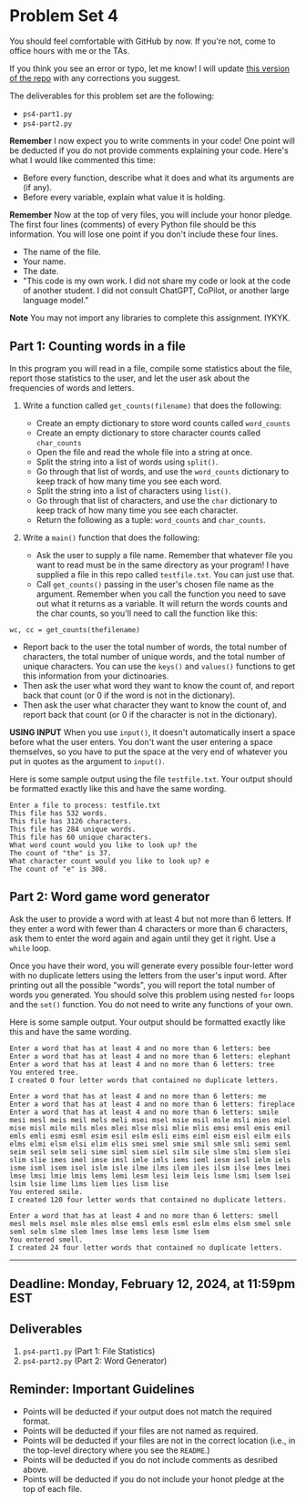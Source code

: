 # Problem Set 4
You should feel comfortable with GitHub by now. If you're not, come to office hours with me or the TAs.

If you think you see an error or typo, let me know! I will update [this version of the repo](https://github.com/CSCI1090-S24/ps4) with any corrections you suggest.

The deliverables for this problem set are the following:

* `ps4-part1.py`
* `ps4-part2.py`

**Remember** I now expect you to write comments in your code! One point will be deducted if you do not provide comments explaining your code. Here's what I would like commented this time:

* Before every function, describe what it does and what its arguments are (if any).
* Before every variable, explain what value it is holding.

**Remember** Now at the top of very files, you will include your honor pledge. The first four lines (comments) of every Python file should be this information. You will lose one point if you don't include these four lines.

* The name of the file.
* Your name.
* The date.
* "This code is my own work. I did not share my code or look at the code of another student. I did not consult ChatGPT, CoPilot, or another large language model."

**Note** You may not import any libraries to complete this assignment. IYKYK.

## Part 1: Counting words in a file
In this program you will read in a file, compile some statistics about the file, report those statistics to the user, and let the user ask about the frequencies of words and letters.

1. Write a function called `get_counts(filename)` that does the following:
   * Create an empty dictionary to store word counts called `word_counts`
   * Create an empty dictionary to store character counts called `char_counts`
   * Open the file and read the whole file into a string at once.
   * Split the string into a list of words using `split()`.
   * Go through that list of words, and use the `word_counts` dictionary to keep track of how many time you see each word.
   * Split the string into a list of characters using `list()`.
   * Go through that list of characters, and use the `char` dictionary to keep track of how many time you see each character.
   * Return the following as a tuple: `word_counts` and `char_counts`.
  
2. Write a `main()` function that does the following:
   * Ask the user to supply a file name. Remember that whatever file you want to read must be in the same directory as your program! I have supplied a file in this repo called `testfile.txt`. You can just use that.
   * Call `get_counts()` passing in the user's chosen file name as the argument. Remember when you call the function you need to save out what it returns as a variable. It will return the words counts and the char counts, so you'll need to call the function like this:

```
wc, cc = get_counts(thefilename)
```
  * Report back to the user the total number of words, the total number of characters, the total number of unique words, and the total number of unique characters. You can use the `keys()` and `values()` functions to get this information from your dictinoaries.
  * Then ask the user what word they want to know the count of, and report back that count (or 0 if the word is not in the dictionary).
  * Then ask the user what character they want to know the count of, and report back that count (or 0 if the character is not in the dictionary).

**USING INPUT** When you use `input()`, it doesn't automatically insert a space before what the user enters. You don't want the user entering a space themselves, so you have to put the space at the very end of whatever you put in quotes as the argument to `input()`.

Here is some sample output using the file `testfile.txt`. Your output should be formatted exactly like this and have the same wording.

```
Enter a file to process: testfile.txt
This file has 532 words.
This file has 3126 characters.
This file has 284 unique words.
This file has 60 unique characters.
What word count would you like to look up? the
The count of "the" is 37.
What character count would you like to look up? e
The count of "e" is 308.
```

## Part 2: Word game word generator

Ask the user to provide a word with at least 4 but not more than 6 letters. If they enter a word with fewer than 4 characters or more than 6 characters, ask them to enter the word again and again until they get it right. Use a `while` loop.

Once you have their word, you will generate every possible four-letter word with no duplicate letters using the letters from the user's input word. After printing out all the possible "words", you will report the total number of words you generated. You should solve this problem using nested `for` loops and the `set()` function. You do not need to write any functions of your own.

Here is some sample output. Your output should be formatted exactly like this and have the same wording.
```
Enter a word that has at least 4 and no more than 6 letters: bee
Enter a word that has at least 4 and no more than 6 letters: elephant
Enter a word that has at least 4 and no more than 6 letters: tree
You entered tree.
I created 0 four letter words that contained no duplicate letters.
```

```
Enter a word that has at least 4 and no more than 6 letters: me
Enter a word that has at least 4 and no more than 6 letters: fireplace
Enter a word that has at least 4 and no more than 6 letters: smile
mesi mesl meis meil mels meli msei msel msie msil msle msli mies miel mise misl mile mils mles mlei mlse mlsi mlie mlis emsi emsl emis emil emls emli esmi esml esim esil eslm esli eims eiml eism eisl eilm eils elms elmi elsm elsi elim elis smei smel smie smil smle smli semi seml seim seil selm seli sime siml siem siel silm sile slme slmi slem slei slim slie imes imel imse imsl imle imls iems ieml iesm iesl ielm iels isme isml isem isel islm isle ilme ilms ilem iles ilsm ilse lmes lmei lmse lmsi lmie lmis lems lemi lesm lesi leim leis lsme lsmi lsem lsei lsim lsie lime lims liem lies lism lise
You entered smile.
I created 120 four letter words that contained no duplicate letters.
```

```
Enter a word that has at least 4 and no more than 6 letters: smell
mesl mels msel msle mles mlse emsl emls esml eslm elms elsm smel smle seml selm slme slem lmes lmse lems lesm lsme lsem
You entered smell.
I created 24 four letter words that contained no duplicate letters.
```

---

## Deadline: Monday, February 12, 2024, at 11:59pm EST

## Deliverables

1. `ps4-part1.py` (Part 1: File Statistics)
2. `ps4-part2.py` (Part 2: Word Generator)

## Reminder: Important Guidelines
* Points will be deducted if your output does not match the required format.
* Points will be deducted if your files are not named as required.
* Points will be deducted if your files are not in the correct location (i.e., in the top-level directory where you see the `README`.)
* Points will be deducted if you do not include comments as desribed above.
* Points will be deducted if you do not include your honot pledge at the top of each file.



